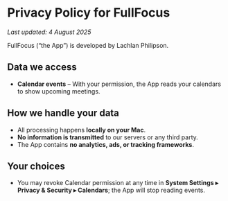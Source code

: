 # Privacy Policy for FullFocus
_Last updated: 4 August 2025_

FullFocus (“the App”) is developed by Lachlan Philipson.

## Data we access
- **Calendar events** – With your permission, the App reads your calendars to show upcoming meetings.

## How we handle your data
- All processing happens **locally on your Mac**.  
- **No information is transmitted** to our servers or any third party.  
- The App contains **no analytics, ads, or tracking frameworks**.

## Your choices
- You may revoke Calendar permission at any time in **System Settings ▸ Privacy & Security ▸ Calendars**; the App will stop reading events.
